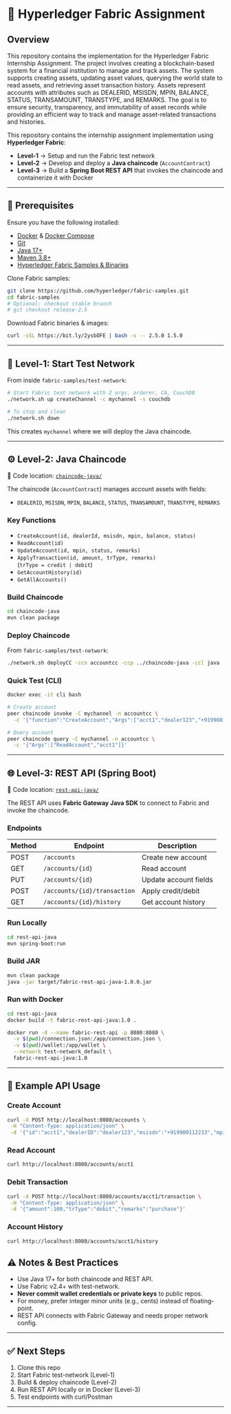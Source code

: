 # 📘 Hyperledger Fabric Assignment

## Overview

This repository contains the implementation for the Hyperledger Fabric Internship Assignment. The project involves creating a blockchain-based system for a financial institution to manage and track assets. The system supports creating assets, updating asset values, querying the world state to read assets, and retrieving asset transaction history. Assets represent accounts with attributes such as DEALERID, MSISDN, MPIN, BALANCE, STATUS, TRANSAMOUNT, TRANSTYPE, and REMARKS. The goal is to ensure security, transparency, and immutability of asset records while providing an efficient way to track and manage asset-related transactions and histories.

This repository contains the internship assignment implementation using **Hyperledger Fabric**:

- **Level-1** → Setup and run the Fabric test network  
- **Level-2** → Develop and deploy a **Java chaincode** (`AccountContract`)  
- **Level-3** → Build a **Spring Boot REST API** that invokes the chaincode and containerize it with Docker  

---



## 🚀 Prerequisites

Ensure you have the following installed:

- [Docker](https://docs.docker.com/get-docker/) & [Docker Compose](https://docs.docker.com/compose/)  
- [Git](https://git-scm.com/)  
- [Java 17+](https://adoptium.net/)  
- [Maven 3.8+](https://maven.apache.org/)  
- [Hyperledger Fabric Samples & Binaries](https://github.com/hyperledger/fabric-samples)  

Clone Fabric samples:

```bash
git clone https://github.com/hyperledger/fabric-samples.git
cd fabric-samples
# Optional: checkout stable branch
# git checkout release-2.5
```

Download Fabric binaries & images:

```bash
curl -sSL https://bit.ly/2ysbOFE | bash -s -- 2.5.0 1.5.0
```

---

## 🧩 Level-1: Start Test Network

From inside `fabric-samples/test-network`:

```bash
# Start Fabric test network with 2 orgs, orderer, CA, CouchDB
./network.sh up createChannel -c mychannel -s couchdb

# To stop and clean
./network.sh down
```

This creates `mychannel` where we will deploy the Java chaincode.

---

## ⚙️ Level-2: Java Chaincode

📂 Code location: [`chaincode-java/`](./chaincode-java)

The chaincode (`AccountContract`) manages account assets with fields:

- `DEALERID`, `MSISDN`, `MPIN`, `BALANCE`, `STATUS`, `TRANSAMOUNT`, `TRANSTYPE`, `REMARKS`

### Key Functions
- `CreateAccount(id, dealerId, msisdn, mpin, balance, status)`
- `ReadAccount(id)`
- `UpdateAccount(id, mpin, status, remarks)`
- `ApplyTransaction(id, amount, trType, remarks)`  
  (`trType = credit | debit`)
- `GetAccountHistory(id)`
- `GetAllAccounts()`

### Build Chaincode

```bash
cd chaincode-java
mvn clean package
```

### Deploy Chaincode

From `fabric-samples/test-network`:

```bash
./network.sh deployCC -ccn accountcc -ccp ../chaincode-java -ccl java
```

### Quick Test (CLI)

```bash
docker exec -it cli bash

# Create account
peer chaincode invoke -C mychannel -n accountcc \
  -c '{"function":"CreateAccount","Args":["acct1","dealer123","+919900112233","1234","1000.0","ACTIVE"]}'

# Query account
peer chaincode query -C mychannel -n accountcc \
  -c '{"Args":["ReadAccount","acct1"]}'
```

---

## 🌐 Level-3: REST API (Spring Boot)

📂 Code location: [`rest-api-java/`](./rest-api-java)

The REST API uses **Fabric Gateway Java SDK** to connect to Fabric and invoke the chaincode.

### Endpoints

| Method | Endpoint                       | Description               |
|--------|--------------------------------|---------------------------|
| POST   | `/accounts`                    | Create new account        |
| GET    | `/accounts/{id}`               | Read account              |
| PUT    | `/accounts/{id}`               | Update account fields     |
| POST   | `/accounts/{id}/transaction`   | Apply credit/debit        |
| GET    | `/accounts/{id}/history`       | Get account history       |



### Run Locally

```bash
cd rest-api-java
mvn spring-boot:run
```

### Build JAR

```bash
mvn clean package
java -jar target/fabric-rest-api-java-1.0.0.jar
```

### Run with Docker

```bash
cd rest-api-java
docker build -t fabric-rest-api-java:1.0 .

docker run -d --name fabric-rest-api -p 8080:8080 \
  -v $(pwd)/connection.json:/app/connection.json \
  -v $(pwd)/wallet:/app/wallet \
  --network test-network_default \
  fabric-rest-api-java:1.0
```

---

## 🧪 Example API Usage

### Create Account
```bash
curl -X POST http://localhost:8080/accounts \
 -H "Content-Type: application/json" \
 -d '{"id":"acct1","dealerID":"dealer123","msisdn":"+919900112233","mpin":"1234","balance":1000,"status":"ACTIVE"}'
```

### Read Account
```bash
curl http://localhost:8080/accounts/acct1
```

### Debit Transaction
```bash
curl -X POST http://localhost:8080/accounts/acct1/transaction \
 -H "Content-Type: application/json" \
 -d '{"amount":100,"trType":"debit","remarks":"purchase"}'
```

### Account History
```bash
curl http://localhost:8080/accounts/acct1/history
```

     




## ⚠️ Notes & Best Practices

- Use Java 17+ for both chaincode and REST API.  
- Use Fabric v2.4+ with test-network.  
- **Never commit wallet credentials or private keys** to public repos.  
- For money, prefer integer minor units (e.g., cents) instead of floating-point.  
- REST API connects with Fabric Gateway and needs proper network config.  

---

## ✅ Next Steps

1. Clone this repo  
2. Start Fabric test-network (Level-1)  
3. Build & deploy chaincode (Level-2)  
4. Run REST API locally or in Docker (Level-3)  
5. Test endpoints with curl/Postman  

---
 
